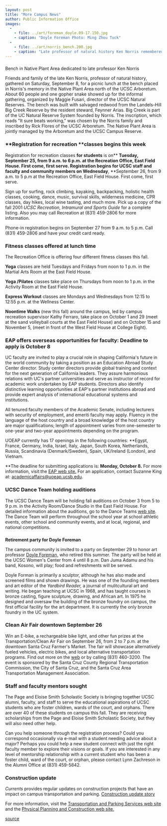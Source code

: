 ```yaml
---
layout: post
title: "More Campus News"
author: Public Information Office
images:
  -
    - file: ../art/foreman_doyle.09-17.150.jpg
    - caption: "Doyle Foreman Photo: Ming Zhou Tuck"
  -
    - file: ../art/norris_bench.200.jpg
    - caption: "Late professor of natural history Ken Norris remembered with bench in Native Plant Area Photo: Larry Pageler"
---
```


###

###

Bench in Native Plant Area dedicated to late professor Ken Norris

Friends and family of the late Ken Norris, professor of natural history, gathered on Saturday, September 8, for a picnic lunch at the bench placed in Norris's memory in the Native Plant Area north of the UCSC Arboretum. About 60 people and one gopher snake showed up for the informal gathering, organized by Maggie Fusari, director of the UCSC Natural Reserves. The bench was built with salvaged redwood from the Landels-Hill Big Creek Reserve by the resident steward, Feynner Arias. Big Creek is part of the UC Natural Reserve System founded by Norris. The inscription, which reads "It sure beats working," was chosen by the Norris family and inscribed by Rick Flores of the UCSC Arboretum. The Native Plant Area is jointly managed by the Arboretum and the UCSC Campus Reserve.

### **Registration for recreation **classes begins this week

Registration for recreation classes **for students** is on** **Tuesday, September 25, from 9 a.m. to 6 p.m. at the Recreation Office, East Field House. First come, first serve. Registration begins for **UCSC staff and faculty and community members** on Wednesday**, **September 26, from 9 a.m. to 5 p.m at the Recreation Office, East Field House. First come, first serve.

Sign up for surfing, rock climbing, kayaking, backpacking, holistic health classes, cooking, dance, music, survival skills, wilderness medicine, CPR classes, day hikes, local wine tasting, and much more. Pick up a copy of the fall 2001 _UCSC Recreation, Intramural and Sports Guide_ for a complete listing. Also you may call Recreation at (831) 459-2806 for more information.  
  
Phone-in registration begins on September 27 from 9 a.m. to 5 p.m. Call (831) 459-2806 and have your credit card ready.

### Fitness classes offered at lunch time

The Recreation Office is offering four different fitness classes this fall.   
  
**Yoga** classes are held Tuesdays and Fridays from noon to 1 p.m. in the Martial Arts Room at the East Field House.  
  
**Yoga /Pilates** classes take place on Thursdays from noon to 1 p.m. in the Activity Room at the East Field House.  
  
**Express Workout** classes are Mondays and Wednesdays from 12:15 to 12:55 p.m. at the Wellness Center.  
  
**Noontime Walks** (new this fall) around the campus, led by campus recreation supervisor Kathy Ferraro, take place on October 1 and 29 (meet at the sand volleyball courts at the East Field House) and on October 15 and November 5, (meet in front of the West Field House at College Eight).

### **EAP offers overseas opportunities for faculty: Deadline to apply is October 8**

UC faculty are invited to play a crucial role in shaping California's future in the world community by taking a position as an Education Abroad Study Center director. Study center directors provide global training and context for the next generation of California leaders. They assure harmonious relations with UC's partner universities and serve as instructor of record for academic work undertaken by EAP students. Directors also identify distinctive learning opportunities at EAP's partner institutions abroad and provide expert analysis of international educational systems and institutions.  
  
All tenured faculty members of the Academic Senate, including lecturers with security of employment, and emeriti faculty may apply. Fluency in the language of the host country and a broad knowledge of the host country are major qualifications; length of appointment varies from one-semester to one-year and two-year appointments depending on the program.  
  
UOEAP currently has 17 openings in the following countries: **Egypt, France, Germany, India, Israel, Italy, Japan, South Korea, Netherlands, Russia, Scandinavia (Denmark/Sweden), Spain, UK/Ireland (London), and Vietnam.  
  
**The deadline for submitting applications is: **Monday, October 8.** For more information, visit:the [EAP web site.][1] For an application, contact Suzanne King at: [academicaffairs@uoeap.ucsb.edu][2].

### UCSC Dance Team holding auditions

The UCSC Dance Team will be holding fall auditions on October 3 from 5 to 9 p.m. in the Activity Room/Dance Studio in the East Field House. For detailed information about the auditions, go to the Dance Teams [web site][3]. The Dance Team will perform throughout the school year at school athletic events, other school and community events, and at local, regional, and national competitions.

###

###

###

**Retirement party for Doyle Foreman**

The campus community is invited to a party on September 29 to honor art professor [Doyle Foreman,][4] who retired this summer. The party will be held at the UCSC Women's Center from 4 until 8 p.m. Dan Juma Adamu and his band, Kosono, will play; food and refreshments will be served.

Doyle Forman is primarily a sculptor, although he has also made and screened films and shown drawings. He was one of the founding members and art editor of the _Yardbird Reader,_ a journal of mulitcultural art and writing. He began teaching at UCSC in 1968, and has taught courses in bronze casting, figure sculpture, drawing, and African art. In 1975 he designed and oversaw the building of the bronze foundry on campus, the first official facility for the art department. It is currently the only bronze foundry in the UC system.

### **Clean Air Fair downtown September 26**

Win an E-bike, a rechargeable bike light, and other fun prizes at the Transportation/Clean Air Fair on September 26, from 2 to 7 p.m. at the downtown Santa Cruz Farmer's Market. The fair will showcase alternatively fueled vehicles, electric bikes, and local alternative transportation programs. Find out more on the [web][5] or by calling (831) 460-3200. The event is sponsored by the Santa Cruz County Regional Transportation Commission, the City of Santa Cruz, and the Santa Cruz Area Transportation Management Association.

### Staff and faculty mentors sought

The Page and Eloise Smith Scholastic Society is bringing together UCSC alumni, faculty, and staff to serve the educational aspirations of UCSC students who are foster children, wards of the court, and orphans. There are over 40 of these students on campus this fall. They are receiving scholarships from the Page and Eloise Smith Scholastic Society, but they will also need other help.   
  
Can you help someone through the registration process? Could you correspond occasionally via e-mail with a student needing advice about a major? Perhaps you could help a new student connect with just the right faculty member to explore their visions or goals. If you are interested in any level of mentorship relationship with a current student who has been a foster child, ward of the court, or orphan, please contact Lynn Zachreson in the Alumni Office at (831) 459-5842.

### Construction update

_Currents_ provides regular updates on construction projects that have an impact on campus transportation and parking. [Construction update story][6]

For more information, visit the [Transportation and Parking Services web site][7] and the [Physical Planning and Construction web site.][8]

  
[ ][8]  

[1]: http://www.uoeap.ucsb.edu/Faculty/default.htm
[2]: mailto:academicaffairs@uoeap.ucsb.edu
[3]: http://www.goslugs.com/clubsports/dance/dance.html
[4]: http://arts.ucsc.edu/faculty/Foreman/index.html
[5]: http://www.commutesolutions.org/
[6]: ../../construction.html
[7]: http://www2.ucsc.edu/taps/
[8]: http://www2.ucsc.edu/ppc/

[source](http://www1.ucsc.edu/currents/01-02/09-24/morenews.html "Permalink to morenews")
